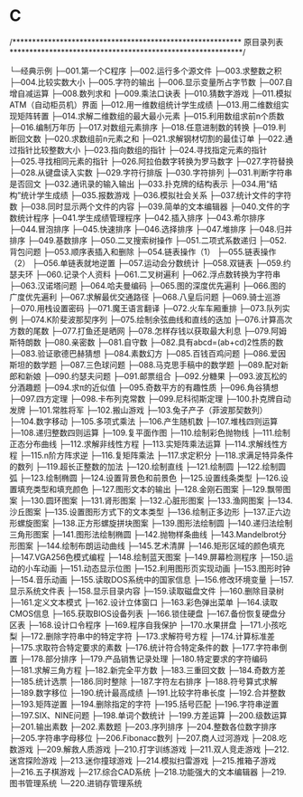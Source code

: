 C
=
/**********************************************************
  						原目录列表
***********************************************************/

└─经典示例
    ├─001.第一个C程序
    ├─002.运行多个源文件
    ├─003.求整数之积
    ├─004.比较实数大小
    ├─005.字符的输出
    ├─006.显示变量所占字节数
    ├─007.自增自减运算
    ├─008.数列求和
    ├─009.乘法口诀表
    ├─010.猜数字游戏
    ├─011.模拟ATM（自动柜员机）界面
    ├─012.用一维数组统计学生成绩
    ├─013.用二维数组实现矩阵转置
    ├─014.求解二维数组的最大最小元素
    ├─015.利用数组求前n个质数
    ├─016.编制万年历
    ├─017.对数组元素排序
    ├─018.任意进制数的转换
    ├─019.判断回文数
    ├─020.求数组前n元素之和
    ├─021.求解钢材切割的最佳订单
    ├─022.通过指针比较整数大小
    ├─023.指向数组的指针
    ├─024.寻找指定元素的指针
    ├─025.寻找相同元素的指针
    ├─026.阿拉伯数字转换为罗马数字
    ├─027.字符替换
    ├─028.从键盘读入实数
    ├─029.字符行排版
    ├─030.字符排列
    ├─031.判断字符串是否回文
    ├─032.通讯录的输入输出
    ├─033.扑克牌的结构表示
    ├─034.用“结构”统计学生成绩
    ├─035.报数游戏
    ├─036.模拟社会关系
    ├─037.统计文件的字符数
    ├─038.同时显示两个文件的内容
    ├─039.简单的文本编辑器
    ├─040.文件的字数统计程序
    ├─041.学生成绩管理程序
    ├─042.插入排序
    ├─043.希尔排序
    ├─044.冒泡排序
    ├─045.快速排序
    ├─046.选择排序
    ├─047.堆排序
    ├─048.归并排序
    ├─049.基数排序
    ├─050.二叉搜索树操作
    ├─051.二项式系数递归
    ├─052.背包问题
    ├─053.顺序表插入和删除
    ├─054.链表操作（1）
    ├─055.链表操作（2）
    ├─056.单链表就地逆置
    ├─057.运动会分数统计
    ├─058.双链表
    ├─059.约瑟夫环
    ├─060.记录个人资料
    ├─061.二叉树遍利
    ├─062.浮点数转换为字符串
    ├─063.汉诺塔问题
    ├─064.哈夫曼编码
    ├─065.图的深度优先遍利
    ├─066.图的广度优先遍利
    ├─067.求解最优交通路径
    ├─068.八皇后问题
    ├─069.骑士巡游
    ├─070.用栈设置密码
    ├─071.魔王语言翻译
    ├─072.火车车厢重排
    ├─073.队列实例
    ├─074.K阶斐波那契序列
    ├─075.绘制余弦曲线和直线的迭加
    ├─076.计算高次方数的尾数
    ├─077.打鱼还是晒网
    ├─078.怎样存钱以获取最大利息
    ├─079.阿姆斯特朗数
    ├─080.亲密数
    ├─081.自守数
    ├─082.具有abcd=(ab+cd)2性质的数
    ├─083.验证歌德巴赫猜想
    ├─084.素数幻方
    ├─085.百钱百鸡问题
    ├─086.爱因斯坦的数学题
    ├─087.三色球问题
    ├─088.马克思手稿中的数学题
    ├─089.配对新郎和新娘
    ├─090.约瑟夫问题
    ├─091.邮票组合
    ├─092.分糖果
    ├─093.波瓦松的分酒趣题
    ├─094.求π的近似值
    ├─095.奇数平方的有趣性质
    ├─096.角谷猜想
    ├─097.四方定理
    ├─098.卡布列克常数
    ├─099.尼科彻斯定理
    ├─100.扑克牌自动发牌
    ├─101.常胜将军
    ├─102.搬山游戏
    ├─103.兔子产子（菲波那契数列）
    ├─104.数字移动
    ├─105.多项式乘法
    ├─106.产生随机数
    ├─107.堆栈四则运算
    ├─108.递归整数四则运算
    ├─109.复平面作图
    ├─110.绘制彩色抛物线
    ├─111.绘制正态分布曲线
    ├─112.求解非线性方程
    ├─113.实矩阵乘法运算
    ├─114.求解线性方程
    ├─115.n阶方阵求逆
    ├─116.复矩阵乘法
    ├─117.求定积分
    ├─118.求满足特异条件的数列
    ├─119.超长正整数的加法
    ├─120.绘制直线
    ├─121.绘制圆
    ├─122.绘制圆弧
    ├─123.绘制椭圆
    ├─124.设置背景色和前景色
    ├─125.设置线条类型
    ├─126.设置填充类型和填充颜色
    ├─127.图形文本的输出
    ├─128.金刚石图案
    ├─129.飘带图案
    ├─130.圆环图案
    ├─131.肾形图案
    ├─132.心脏形图案
    ├─133.渔网图案
    ├─134.沙丘图案
    ├─135.设置图形方式下的文本类型
    ├─136.绘制正多边形
    ├─137.正六边形螺旋图案
    ├─138.正方形螺旋拼块图案
    ├─139.图形法绘制圆
    ├─140.递归法绘制三角形图案
    ├─141.图形法绘制椭圆
    ├─142.抛物样条曲线
    ├─143.Mandelbrot分形图案
    ├─144.绘制布朗运动曲线
    ├─145.艺术清屏
    ├─146.矩形区域的颜色填充
    ├─147.VGA256色模式编程
    ├─148.绘制蓝天图案
    ├─149.屏幕检测程序
    ├─150.运动的小车动画
    ├─151.动态显示位图
    ├─152.利用图形页实现动画
    ├─153.图形时钟
    ├─154.音乐动画
    ├─155.读取DOS系统中的国家信息
    ├─156.修改环境变量
    ├─157.显示系统文件表
    ├─158.显示目录内容
    ├─159.读取磁盘文件
    ├─160.删除目录树
    ├─161.定义文本模式
    ├─162.设计立体窗口
    ├─163.彩色弹出菜单
    ├─164.读取CMOS信息
    ├─165.获取BIOS设备列表
    ├─166.锁住硬盘
    ├─167.备份恢复硬盘分区表
    ├─168.设计口令程序
    ├─169.程序自我保护
    ├─170.水果拼盘
    ├─171.小孩吃梨
    ├─172.删除字符串中的特定字符
    ├─173.求解符号方程
    ├─174.计算标准差
    ├─175.求取符合特定要求的素数
    ├─176.统计符合特定条件的数
    ├─177.字符串倒置
    ├─178.部分排序
    ├─179.产品销售记录处理
    ├─180.特定要求的字符编码
    ├─181.求解三角方程
    ├─182.新完全平方数
    ├─183.三重回文数
    ├─184.奇数方差
    ├─185.统计选票
    ├─186.同时整除
    ├─187.字符左右排序
    ├─188.符号算式求解
    ├─189.数字移位
    ├─190.统计最高成绩
    ├─191.比较字符串长度
    ├─192.合并整数
    ├─193.矩阵逆置
    ├─194.删除指定的字符
    ├─195.括号匹配
    ├─196.字符串逆置
    ├─197.SIX、NINE问题
    ├─198.单词个数统计
    ├─199.方差运算
    ├─200.级数运算
    ├─201.输出素数
    ├─202.素数题
    ├─203.序列排序
    ├─204.整数各位数字排序
    ├─205.字符串字母移位
    ├─206.Fibonacc数列
    ├─207.商人过河游戏
    ├─208.吃数游戏
    ├─209.解救人质游戏
    ├─210.打字训练游戏
    ├─211.双人竞走游戏
    ├─212.迷宫探险游戏
    ├─213.迷你撞球游戏
    ├─214.模拟扫雷游戏
    ├─215.推箱子游戏
    ├─216.五子棋游戏
    ├─217.综合CAD系统
    ├─218.功能强大的文本编辑器
    ├─219.图书管理系统
    └─220.进销存管理系统
